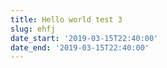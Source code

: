 ```yaml
---
title: Hello world test 3
slug: ehfj
date_start: '2019-03-15T22:40:00'
date_end: '2019-03-15T22:40:00'
---
```


